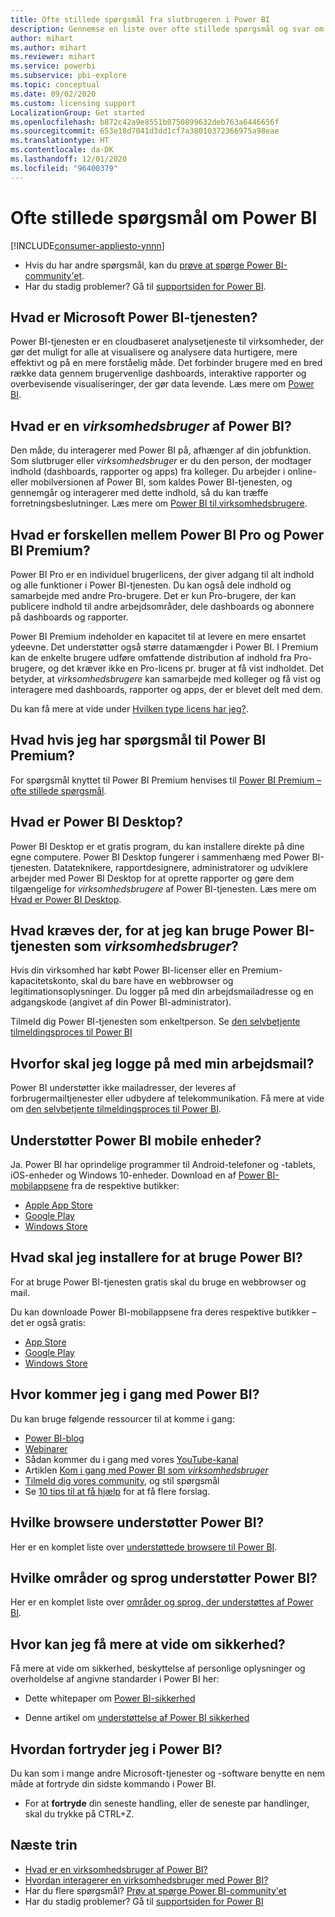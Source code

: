 ```yaml
---
title: Ofte stillede spørgsmål fra slutbrugeren i Power BI
description: Gennemse en liste over ofte stillede spørgsmål og svar om Power BI-tjenesten og Power BI-mobilappene.
author: mihart
ms.author: mihart
ms.reviewer: mihart
ms.service: powerbi
ms.subservice: pbi-explore
ms.topic: conceptual
ms.date: 09/02/2020
ms.custom: licensing support
LocalizationGroup: Get started
ms.openlocfilehash: b872c42a9e8551b0750899632deb763a6446656f
ms.sourcegitcommit: 653e18d7041d3dd1cf7a38010372366975a98eae
ms.translationtype: HT
ms.contentlocale: da-DK
ms.lasthandoff: 12/01/2020
ms.locfileid: "96400379"
---
```

# <a name="frequently-asked-questions-about-power-bi"></a>Ofte stillede spørgsmål om Power BI

[!INCLUDE[consumer-appliesto-ynnn](../includes/consumer-appliesto-ynnn.md)]

* Hvis du har andre spørgsmål, kan du [prøve at spørge Power BI-community'et](https://community.powerbi.com/).
* Har du stadig problemer? Gå til [supportsiden for Power BI](https://powerbi.microsoft.com/support/).

## <a name="what-is-the-microsoft-power-bi-service"></a>Hvad er Microsoft Power BI-tjenesten?

Power BI-tjenesten er en cloudbaseret analysetjeneste til virksomheder, der gør det muligt for alle at visualisere og analysere data hurtigere, mere effektivt og på en mere forståelig måde. Det forbinder brugere med en bred række data gennem brugervenlige dashboards, interaktive rapporter og overbevisende visualiseringer, der gør data levende. Læs mere om [Power BI](../fundamentals/power-bi-overview.md).

## <a name="what-is-a-power-bi-business-user"></a>Hvad er en *virksomhedsbruger* af Power BI?

Den måde, du interagerer med Power BI på, afhænger af din jobfunktion. Som slutbruger eller *virksomhedsbruger* er du den person, der modtager indhold (dashboards, rapporter og apps) fra kolleger. Du arbejder i online- eller mobilversionen af Power BI, som kaldes Power BI-tjenesten, og gennemgår og interagerer med dette indhold, så du kan træffe forretningsbeslutninger.  Læs mere om [Power BI til virksomhedsbrugere](index.yml).


## <a name="whats-the-difference-between-power-bi-pro-and-power-bi-premium"></a>Hvad er forskellen mellem Power BI Pro og Power BI Premium?

Power BI Pro er en individuel brugerlicens, der giver adgang til alt indhold og alle funktioner i Power BI-tjenesten. Du kan også dele indhold og samarbejde med andre Pro-brugere. Det er kun Pro-brugere, der kan publicere indhold til andre arbejdsområder, dele dashboards og abonnere på dashboards og rapporter. 

Power BI Premium indeholder en kapacitet til at levere en mere ensartet ydeevne. Det understøtter også større datamængder i Power BI. I Premium kan de enkelte brugere udføre omfattende distribution af indhold fra Pro-brugere, og det kræver ikke en Pro-licens pr. bruger at få vist indholdet. Det betyder, at *virksomhedsbrugere* kan samarbejde med kolleger og få vist og interagere med dashboards, rapporter og apps, der er blevet delt med dem. 

Du kan få mere at vide under [Hvilken type licens har jeg?](end-user-license.md).

## <a name="what-if-i-have-questions-about-power-bi-premium"></a>Hvad hvis jeg har spørgsmål til Power BI Premium?

For spørgsmål knyttet til Power BI Premium henvises til [Power BI Premium – ofte stillede spørgsmål](../admin/service-premium-faq.md).

## <a name="what-is-power-bi-desktop"></a>Hvad er Power BI Desktop?

Power BI Desktop er et gratis program, du kan installere direkte på dine egne computere. Power BI Desktop fungerer i sammenhæng med Power BI-tjenesten.  Datateknikere, rapportdesignere, administratorer og udviklere arbejder med Power BI Desktop for at oprette rapporter og gøre dem tilgængelige for *virksomhedsbrugere* af Power BI-tjenesten. Læs mere om [Hvad er Power BI Desktop](../fundamentals/desktop-what-is-desktop.md).

## <a name="as-a-business-user-what-do-i-need-to-use-the-power-bi-service"></a>Hvad kræves der, for at jeg kan bruge Power BI-tjenesten som *virksomhedsbruger*?

Hvis din virksomhed har købt Power BI-licenser eller en Premium-kapacitetskonto, skal du bare have en webbrowser og legitimationsoplysninger. Du logger på med din arbejdsmailadresse og en adgangskode (angivet af din Power BI-administrator).  

Tilmeld dig Power BI-tjenesten som enkeltperson. Se [den selvbetjente tilmeldingsproces til Power BI](../fundamentals/service-self-service-signup-for-power-bi.md)

## <a name="why-do-i-have-to-sign-up-with-my-work-email"></a>Hvorfor skal jeg logge på med min arbejdsmail?

Power BI understøtter ikke mailadresser, der leveres af forbrugermailtjenester eller udbydere af telekommunikation. Få mere at vide om [den selvbetjente tilmeldingsproces til Power BI](../fundamentals/service-self-service-signup-for-power-bi.md).

## <a name="does-power-bi-support-mobile-devices"></a>Understøtter Power BI mobile enheder?

Ja. Power BI har oprindelige programmer til Android-telefoner og -tablets, iOS-enheder og Windows 10-enheder. Download en af [Power BI-mobilappsene](https://powerbi.microsoft.com/mobile) fra de respektive butikker:  

* [Apple App Store](https://go.microsoft.com/fwlink/?LinkId=526218)
* [Google Play](https://go.microsoft.com/fwlink/?LinkID=544867&clcid=0x409)
* [Windows Store](https://go.microsoft.com/fwlink/?LinkId=526478)

## <a name="what-do-i-need-to-install-to-use-power-bi"></a>Hvad skal jeg installere for at bruge Power BI?

For at bruge Power BI-tjenesten gratis skal du bruge en webbrowser og mail.

Du kan downloade Power BI-mobilappsene fra deres respektive butikker – det er også gratis:

* [App Store](https://go.microsoft.com/fwlink/?LinkId=526218)
* [Google Play](https://go.microsoft.com/fwlink/?LinkID=544867&clcid=0x409)
* [Windows Store](https://go.microsoft.com/fwlink/?LinkId=526478)

## <a name="where-do-i-get-started-with-power-bi"></a>Hvor kommer jeg i gang med Power BI?

Du kan bruge følgende ressourcer til at komme i gang:

* [Power BI-blog](https://powerbi.microsoft.com/blog/)
* [Webinarer](../fundamentals/webinars.md)
* Sådan kommer du i gang med vores [YouTube-kanal](https://www.youtube.com/user/mspowerbi)
* Artiklen [Kom i gang med Power BI som *virksomhedsbruger*](index.yml)
* [Tilmeld dig vores community](https://community.powerbi.com/), og stil spørgsmål
* Se [10 tips til at få hjælp](../fundamentals/service-tips-for-finding-help.md) for at få flere forslag.

## <a name="what-browsers-does-power-bi-support"></a>Hvilke browsere understøtter Power BI?

Her er en komplet liste over [understøttede browsere til Power BI](../fundamentals/power-bi-browsers.md).

## <a name="what-regions-and-languages-does-power-bi-support"></a>Hvilke områder og sprog understøtter Power BI?

Her er en komplet liste over [områder og sprog, der understøttes af Power BI](../fundamentals/supported-languages-countries-regions.md).

## <a name="where-can-i-learn-more-about-security"></a>Hvor kan jeg få mere at vide om sikkerhed?

Få mere at vide om sikkerhed, beskyttelse af personlige oplysninger og overholdelse af angivne standarder i Power BI her:

* Dette whitepaper om [Power BI-sikkerhed](../guidance/whitepaper-powerbi-security.md)

* Denne artikel om [understøttelse af Power BI sikkerhed](../admin/service-admin-power-bi-security.md)

## <a name="how-do-i-undo-in-power-bi"></a>Hvordan fortryder jeg i Power BI?

Du kan som i mange andre Microsoft-tjenester og -software benytte en nem måde at fortryde din sidste kommando i Power BI.

* For at **fortryde** din seneste handling, eller de seneste par handlinger, skal du trykke på CTRL+Z.

## <a name="next-steps"></a>Næste trin

* [Hvad er en virksomhedsbruger af Power BI?](end-user-consumer.md)
* [Hvordan interagerer en virksomhedsbruger med Power BI?](end-user-reading-view.md)
* Har du flere spørgsmål? [Prøv at spørge Power BI-community'et](https://community.powerbi.com/)
* Har du stadig problemer? Gå til [supportsiden for Power BI](https://powerbi.microsoft.com/support/)